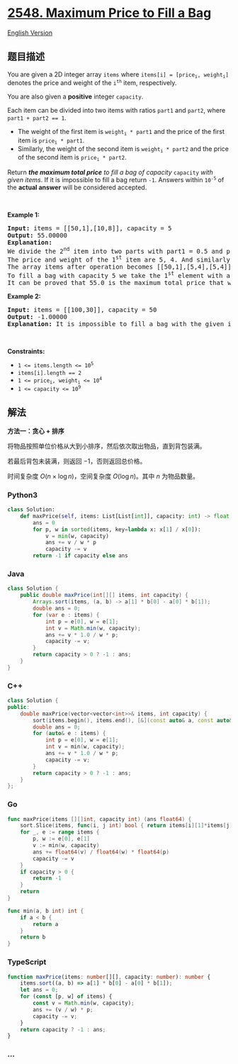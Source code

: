 # [2548. Maximum Price to Fill a Bag](https://leetcode.cn/problems/maximum-price-to-fill-a-bag)

[English Version](/solution/2500-2599/2548.Maximum%20Price%20to%20Fill%20a%20Bag/README_EN.md)

## 题目描述

<!-- 这里写题目描述 -->

<p>You are given a 2D integer array <code>items</code> where <code>items[i] = [price<sub>i</sub>, weight<sub>i</sub>]</code> denotes the price and weight of the <code>i<sup>th</sup></code> item, respectively.</p>

<p>You are also given a <strong>positive</strong> integer <code>capacity</code>.</p>

<p>Each item can be divided into two items with ratios <code>part1</code> and <code>part2</code>, where <code>part1 + part2 == 1</code>.</p>

<ul>
	<li>The weight of the first item is <code>weight<sub>i</sub> * part1</code> and the price of the first item is <code>price<sub>i</sub> * part1</code>.</li>
	<li>Similarly, the weight of the second item is <code>weight<sub>i</sub> * part2</code> and the price of the second item is <code>price<sub>i</sub> * part2</code>.</li>
</ul>

<p>Return <em><strong>the maximum total price</strong> to fill a bag of capacity</em> <code>capacity</code> <em>with given items</em>. If it is impossible to fill a bag return <code>-1</code>. Answers within <code>10<sup>-5</sup></code> of the <strong>actual answer</strong> will be considered accepted.</p>

<p>&nbsp;</p>
<p><strong class="example">Example 1:</strong></p>

<pre>
<strong>Input:</strong> items = [[50,1],[10,8]], capacity = 5
<strong>Output:</strong> 55.00000
<strong>Explanation:</strong> 
We divide the 2<sup>nd</sup> item into two parts with part1 = 0.5 and part2 = 0.5.
The price and weight of the 1<sup>st</sup> item are 5, 4. And similarly, the price and the weight of the 2<sup>nd</sup> item are 5, 4.
The array items after operation becomes [[50,1],[5,4],[5,4]]. 
To fill a bag with capacity 5 we take the 1<sup>st</sup> element with a price of 50 and the 2<sup>nd</sup> element with a price of 5.
It can be proved that 55.0 is the maximum total price that we can achieve.
</pre>

<p><strong class="example">Example 2:</strong></p>

<pre>
<strong>Input:</strong> items = [[100,30]], capacity = 50
<strong>Output:</strong> -1.00000
<strong>Explanation:</strong> It is impossible to fill a bag with the given item.
</pre>

<p>&nbsp;</p>
<p><strong>Constraints:</strong></p>

<ul>
	<li><code>1 &lt;= items.length &lt;= 10<sup>5</sup></code></li>
	<li><code>items[i].length == 2</code></li>
	<li><code>1 &lt;= price<sub>i</sub>, weight<sub>i</sub> &lt;= 10<sup>4</sup></code></li>
	<li><code>1 &lt;= capacity &lt;= 10<sup>9</sup></code></li>
</ul>

## 解法

<!-- 这里可写通用的实现逻辑 -->

**方法一：贪心 + 排序**

将物品按照单位价格从大到小排序，然后依次取出物品，直到背包装满。

若最后背包未装满，则返回 $-1$，否则返回总价格。

时间复杂度 $O(n \times \log n)$，空间复杂度 $O(\log n)$。其中 $n$ 为物品数量。

<!-- tabs:start -->

### **Python3**

<!-- 这里可写当前语言的特殊实现逻辑 -->

```python
class Solution:
    def maxPrice(self, items: List[List[int]], capacity: int) -> float:
        ans = 0
        for p, w in sorted(items, key=lambda x: x[1] / x[0]):
            v = min(w, capacity)
            ans += v / w * p
            capacity -= v
        return -1 if capacity else ans
```

### **Java**

<!-- 这里可写当前语言的特殊实现逻辑 -->

```java
class Solution {
    public double maxPrice(int[][] items, int capacity) {
        Arrays.sort(items, (a, b) -> a[1] * b[0] - a[0] * b[1]);
        double ans = 0;
        for (var e : items) {
            int p = e[0], w = e[1];
            int v = Math.min(w, capacity);
            ans += v * 1.0 / w * p;
            capacity -= v;
        }
        return capacity > 0 ? -1 : ans;
    }
}
```

### **C++**

```cpp
class Solution {
public:
    double maxPrice(vector<vector<int>>& items, int capacity) {
        sort(items.begin(), items.end(), [&](const auto& a, const auto& b) { return a[1] * b[0] < a[0] * b[1];});
        double ans = 0;
        for (auto& e : items) {
            int p = e[0], w = e[1];
            int v = min(w, capacity);
            ans += v * 1.0 / w * p;
            capacity -= v;
        }
        return capacity > 0 ? -1 : ans;
    }
};
```

### **Go**

```go
func maxPrice(items [][]int, capacity int) (ans float64) {
	sort.Slice(items, func(i, j int) bool { return items[i][1]*items[j][0] < items[i][0]*items[j][1] })
	for _, e := range items {
		p, w := e[0], e[1]
		v := min(w, capacity)
		ans += float64(v) / float64(w) * float64(p)
		capacity -= v
	}
	if capacity > 0 {
		return -1
	}
	return
}

func min(a, b int) int {
	if a < b {
		return a
	}
	return b
}
```

### **TypeScript**

```ts
function maxPrice(items: number[][], capacity: number): number {
    items.sort((a, b) => a[1] * b[0] - a[0] * b[1]);
    let ans = 0;
    for (const [p, w] of items) {
        const v = Math.min(w, capacity);
        ans += (v / w) * p;
        capacity -= v;
    }
    return capacity ? -1 : ans;
}
```

### **...**

```

```

<!-- tabs:end -->

